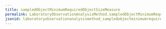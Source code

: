 ```yaml
---
title: sampledObjectMinimumRequiredObjectSizeMeasure
permalink: LaboratoryObservationAnalysisMethod.sampledObjectMinimumRequiredObjectSizeMeasure.html
jsonid: laboratoryobservationanalysismethod_sampledobjectminimumrequiredobjectsizemeasure
---
```

